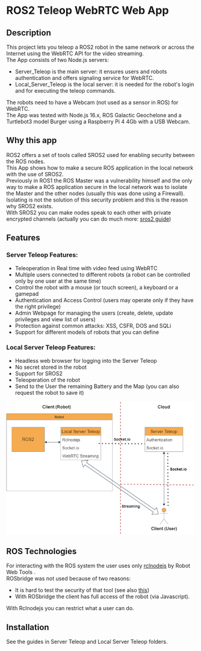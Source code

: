 # ROS2 Teleop WebRTC Web App
## Description
This project lets you teleop a ROS2 robot in the same network or across the Internet using the WebRTC API for the video streaming.  
The App consists of two Node.js servers: 
- Server_Teleop is the main server: it ensures users and robots authentication and offers signaling service for WebRTC. 
- Local_Server_Teleop is the local server: it is needed for the robot's login and for executing the teleop commands.   

The robots need to have a Webcam (not used as a sensor in ROS) for WebRTC.  
The App was tested with Node.js 16.x, ROS Galactic Geochelone and a Turtlebot3 model Burger using a Raspberry Pi 4 4Gb with a USB Webcam.

## Why this app
ROS2 offers a set of tools called SROS2 used for enabling security between the ROS nodes.  
This App shows how to make a secure ROS application in the local network with the use of SROS2.   
Previously in ROS1 the ROS Master was a vulnerability himself and the only way to make a ROS application secure in the local network was to isolate the Master and the other nodes (usually this was done using a Firewall). Isolating is not the solution of this security problem and this is the reason why SROS2 exists.  
With SROS2 you can make nodes speak to each other with private encrypted channels (actually you can do much more: [sros2 guide](https://github.com/ros2/sros2))

## Features
### Server Teleop Features:
- Teleoperation in Real time with video feed using WebRTC
- Multiple users connected to different robots (a robot can be controlled only by one user at the same time)
- Control the robot with a mouse (or touch screen), a keyboard or a gamepad
- Authentication and Access Control (users may operate only if they have the right privilege)
- Admin Webpage for managing the users (create, delete, update privileges and view list of users)
- Protection against common attacks: XSS, CSFR, DOS and SQLi
- Support for different models of robots that you can define

### Local Server Teleop Features:
- Headless web browser for logging into the Server Teleop
- No secret stored in the robot
- Support for SROS2
- Teleoperation of the robot
- Send to the User the remaining Battery and the Map (you can also request the robot to save it)

![Diagram](/diagram.png)

## ROS Technologies
For interacting with the ROS system the user uses only [rclnodejs](https://github.com/RobotWebTools/rclnodejs) by Robot Web Tools .  
ROSbridge was not used because of two reasons: 
- It is hard to test the security of that tool (see also [this](https://github.com/RobotWebTools/rosbridge_suite/issues/570))
- With ROSbridge the client has full access of the robot (via Javascript).

With Rclnodejs you can restrict what a user can do.

## Installation
See the guides in Server Teleop and Local Server Teleop folders.
